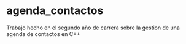 # agenda_contactos
Trabajo hecho en el segundo año de carrera sobre la gestion de una agenda de contactos en C++
